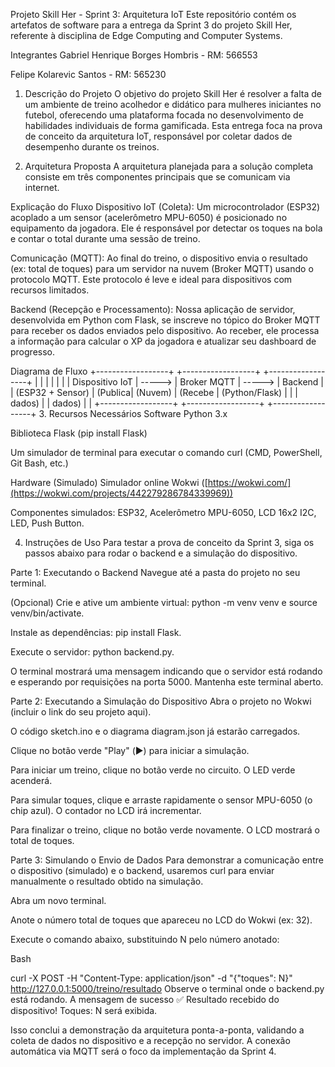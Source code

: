 Projeto Skill Her - Sprint 3: Arquitetura IoT
Este repositório contém os artefatos de software para a entrega da Sprint 3 do projeto Skill Her, referente à disciplina de Edge Computing and Computer Systems.

Integrantes
Gabriel Henrique Borges Hombris - RM: 566553 

Felipe Kolarevic Santos - RM: 565230 

1. Descrição do Projeto
O objetivo do projeto Skill Her é resolver a falta de um ambiente de treino acolhedor e didático para mulheres iniciantes no futebol, oferecendo uma plataforma focada no desenvolvimento de habilidades individuais de forma gamificada. Esta entrega foca na prova de conceito da arquitetura IoT, responsável por coletar dados de desempenho durante os treinos. 


2. Arquitetura Proposta
A arquitetura planejada para a solução completa consiste em três componentes principais que se comunicam via internet.

Explicação do Fluxo
Dispositivo IoT (Coleta): Um microcontrolador (ESP32) acoplado a um sensor (acelerômetro MPU-6050) é posicionado no equipamento da jogadora. Ele é responsável por detectar os toques na bola e contar o total durante uma sessão de treino.

Comunicação (MQTT): Ao final do treino, o dispositivo envia o resultado (ex: total de toques) para um servidor na nuvem (Broker MQTT) usando o protocolo MQTT. Este protocolo é leve e ideal para dispositivos com recursos limitados.

Backend (Recepção e Processamento): Nossa aplicação de servidor, desenvolvida em Python com Flask, se inscreve no tópico do Broker MQTT para receber os dados enviados pelo dispositivo. Ao receber, ele processa a informação para calcular o XP da jogadora e atualizar seu dashboard de progresso.

Diagrama de Fluxo
+------------------+           +------------------+           +------------------+
|                  |           |                  |           |                  |
| Dispositivo IoT  |  ----->   |  Broker MQTT     |  ----->   |   Backend        |
| (ESP32 + Sensor) |  (Publica|   (Nuvem)          | (Recebe |  (Python/Flask)  |
|                  |   dados)  |                  |  dados)  |                  |
+------------------+           +------------------+           +------------------+
3. Recursos Necessários
Software
Python 3.x

Biblioteca Flask (pip install Flask)

Um simulador de terminal para executar o comando curl (CMD, PowerShell, Git Bash, etc.)

Hardware (Simulado)
Simulador online Wokwi ([https://wokwi.com/](https://wokwi.com/projects/442279286784339969))

Componentes simulados: ESP32, Acelerômetro MPU-6050, LCD 16x2 I2C, LED, Push Button.

4. Instruções de Uso
Para testar a prova de conceito da Sprint 3, siga os passos abaixo para rodar o backend e a simulação do dispositivo. 

Parte 1: Executando o Backend
Navegue até a pasta do projeto no seu terminal.

(Opcional) Crie e ative um ambiente virtual: python -m venv venv e source venv/bin/activate.

Instale as dependências: pip install Flask.

Execute o servidor: python backend.py.

O terminal mostrará uma mensagem indicando que o servidor está rodando e esperando por requisições na porta 5000. Mantenha este terminal aberto.

Parte 2: Executando a Simulação do Dispositivo
Abra o projeto no Wokwi (incluir o link do seu projeto aqui).

O código sketch.ino e o diagrama diagram.json já estarão carregados.

Clique no botão verde "Play" (▶️) para iniciar a simulação.

Para iniciar um treino, clique no botão verde no circuito. O LED verde acenderá.

Para simular toques, clique e arraste rapidamente o sensor MPU-6050 (o chip azul). O contador no LCD irá incrementar.

Para finalizar o treino, clique no botão verde novamente. O LCD mostrará o total de toques.

Parte 3: Simulando o Envio de Dados
Para demonstrar a comunicação entre o dispositivo (simulado) e o backend, usaremos curl para enviar manualmente o resultado obtido na simulação.

Abra um novo terminal.

Anote o número total de toques que apareceu no LCD do Wokwi (ex: 32).

Execute o comando abaixo, substituindo N pelo número anotado:

Bash

curl -X POST -H "Content-Type: application/json" -d "{\"toques\": N}" http://127.0.0.1:5000/treino/resultado
Observe o terminal onde o backend.py está rodando. A mensagem de sucesso ✅ Resultado recebido do dispositivo! Toques: N será exibida.

Isso conclui a demonstração da arquitetura ponta-a-ponta, validando a coleta de dados no dispositivo e a recepção no servidor. A conexão automática via MQTT será o foco da implementação da Sprint 4. 
